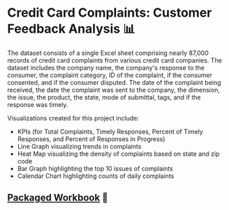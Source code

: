 # Credit Card Complaints: Customer Feedback Analysis 📊

The dataset consists of a single Excel sheet comprising nearly 87,000 records of credit card complaints from various credit card companies. The dataset includes the company name, the company's response to the consumer, the complaint category, ID of the complaint, if the consumer consented, and if the consumer disputed. The date of the complaint being received, the date the complaint was sent to the company, the dimension, the issue, the product, the state, mode of submittal, tags, and if the response was timely.   

Visualizations created for this project include:
- KPIs (for Total Complaints, Timely Responses, Percent of Timely Responses, and Percent of Responses in Progress)
-  Line Graph visualizing trends in complaints
-  Heat Map visualizing the density of complaints based on state and zip code
-  Bar Graph highlighting the top 10 issues of complaints
-  Calendar Chart highlighting counts of daily complaints

## [Packaged Workbook](https://github.com/englands/Tableau/blob/main/Case%20Studies%20and%20Projects/Udemy/Credit%20Card%20Complaints%3A%20Customer%20Feedback%20Analysis/Credit%20Card%20Complaints%20Customer%20Feedback%20Analysis.twbx) 📔
